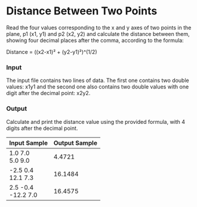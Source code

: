 # Distance Between Two Points
Read the four values corresponding to the x and y axes of two points in the plane, p1 (x1, y1) and p2 (x2, y2) and calculate the distance between them, showing four decimal places after the comma, according to the formula:

Distance = ((x2-x1)² + (y2-y1)²)^(1/2) 

### Input
The input file contains two lines of data. The first one contains two double values: x1y1 and the second one also contains two double values with one digit after the decimal point: x2y2.

### Output
Calculate and print the distance value using the provided formula, with 4 digits after the decimal point.

| Input Sample | Output Sample  |
| ------ | ------ |
| 1.0 7.0 <br> 5.0 9.0 | 4.4721 |
| -2.5 0.4 <br> 12.1 7.3 | 16.1484 |
| 2.5 -0.4 <br> -12.2 7.0 | 16.4575 |